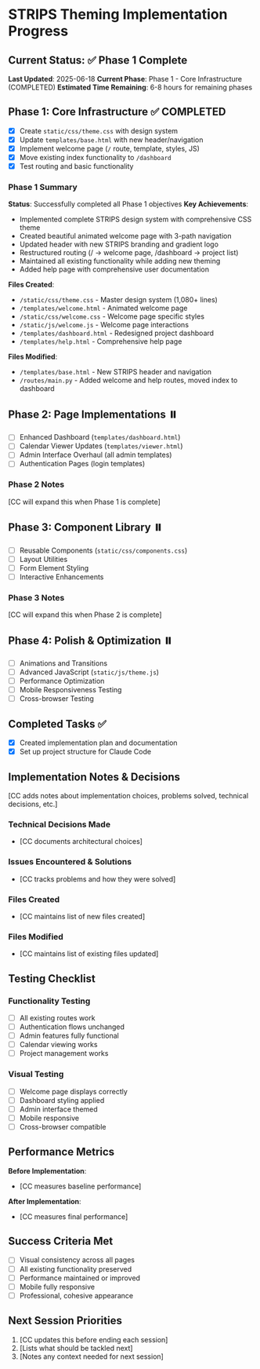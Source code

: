 # STRIPS Theming Implementation Progress

## Current Status: ✅ Phase 1 Complete
**Last Updated**: 2025-06-18
**Current Phase**: Phase 1 - Core Infrastructure (COMPLETED)
**Estimated Time Remaining**: 6-8 hours for remaining phases

## Phase 1: Core Infrastructure ✅ COMPLETED
- [x] Create `static/css/theme.css` with design system
- [x] Update `templates/base.html` with new header/navigation  
- [x] Implement welcome page (`/` route, template, styles, JS)
- [x] Move existing index functionality to `/dashboard`
- [x] Test routing and basic functionality

### Phase 1 Summary
**Status**: Successfully completed all Phase 1 objectives
**Key Achievements**:
- Implemented complete STRIPS design system with comprehensive CSS theme
- Created beautiful animated welcome page with 3-path navigation
- Updated header with new STRIPS branding and gradient logo
- Restructured routing (/ → welcome page, /dashboard → project list)
- Maintained all existing functionality while adding new theming
- Added help page with comprehensive user documentation

**Files Created**:
- `/static/css/theme.css` - Master design system (1,080+ lines)
- `/templates/welcome.html` - Animated welcome page
- `/static/css/welcome.css` - Welcome page specific styles
- `/static/js/welcome.js` - Welcome page interactions
- `/templates/dashboard.html` - Redesigned project dashboard
- `/templates/help.html` - Comprehensive help page

**Files Modified**:
- `/templates/base.html` - New STRIPS header and navigation
- `/routes/main.py` - Added welcome and help routes, moved index to dashboard

## Phase 2: Page Implementations ⏸️
- [ ] Enhanced Dashboard (`templates/dashboard.html`)
- [ ] Calendar Viewer Updates (`templates/viewer.html`)
- [ ] Admin Interface Overhaul (all admin templates)
- [ ] Authentication Pages (login templates)

### Phase 2 Notes
[CC will expand this when Phase 1 is complete]

## Phase 3: Component Library ⏸️
- [ ] Reusable Components (`static/css/components.css`)
- [ ] Layout Utilities
- [ ] Form Element Styling
- [ ] Interactive Enhancements

### Phase 3 Notes
[CC will expand this when Phase 2 is complete]

## Phase 4: Polish & Optimization ⏸️
- [ ] Animations and Transitions
- [ ] Advanced JavaScript (`static/js/theme.js`)
- [ ] Performance Optimization
- [ ] Mobile Responsiveness Testing
- [ ] Cross-browser Testing

## Completed Tasks ✅
- [x] Created implementation plan and documentation
- [x] Set up project structure for Claude Code

## Implementation Notes & Decisions
[CC adds notes about implementation choices, problems solved, technical decisions, etc.]

### Technical Decisions Made
- [CC documents architectural choices]

### Issues Encountered & Solutions
- [CC tracks problems and how they were solved]

### Files Created
- [CC maintains list of new files created]

### Files Modified  
- [CC maintains list of existing files updated]

## Testing Checklist
### Functionality Testing
- [ ] All existing routes work
- [ ] Authentication flows unchanged
- [ ] Admin features fully functional
- [ ] Calendar viewing works
- [ ] Project management works

### Visual Testing
- [ ] Welcome page displays correctly
- [ ] Dashboard styling applied
- [ ] Admin interface themed
- [ ] Mobile responsive
- [ ] Cross-browser compatible

## Performance Metrics
**Before Implementation**:
- [CC measures baseline performance]

**After Implementation**:
- [CC measures final performance]

## Success Criteria Met
- [ ] Visual consistency across all pages
- [ ] All existing functionality preserved
- [ ] Performance maintained or improved
- [ ] Mobile fully responsive
- [ ] Professional, cohesive appearance

## Next Session Priorities
1. [CC updates this before ending each session]
2. [Lists what should be tackled next]
3. [Notes any context needed for next session]